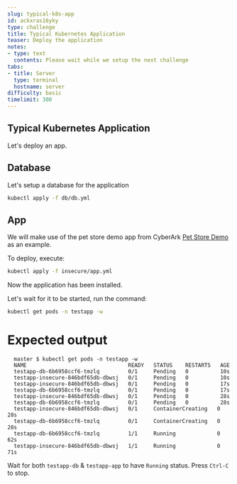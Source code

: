 ```yaml
---
slug: typical-k8s-app
id: ackxras16yky
type: challenge
title: Typical Kubernetes Application
teaser: Deploy the application
notes:
- type: text
  contents: Please wait while we setup the next challenge
tabs:
- title: Server
  type: terminal
  hostname: server
difficulty: basic
timelimit: 300
---
```

## Typical Kubernetes Application

  Let's deploy an app.

## Database

  Let's setup a database for the application

  ```bash
  kubectl apply -f db/db.yml
  ```

## App

  We will make use of the pet store demo app from CyberArk [Pet Store Demo](https://github.com/conjurdemos/pet-store-demo) as an example.

  To deploy, execute:

```bash
kubectl apply -f insecure/app.yml
```

  Now the application has been installed.

  Let's wait for it to be started, run the command:

```bash
kubectl get pods -n testapp -w
```

Expected output
===============

```text
  master $ kubectl get pods -n testapp -w
  NAME                                READY   STATUS    RESTARTS   AGE
  testapp-db-6b6958ccf6-tmzlq         0/1     Pending   0          10s
  testapp-insecure-846bdf65db-dbwsj   0/1     Pending   0          10s
  testapp-insecure-846bdf65db-dbwsj   0/1     Pending   0          17s
  testapp-db-6b6958ccf6-tmzlq         0/1     Pending   0          17s
  testapp-insecure-846bdf65db-dbwsj   0/1     Pending   0          28s
  testapp-db-6b6958ccf6-tmzlq         0/1     Pending   0          28s
  testapp-insecure-846bdf65db-dbwsj   0/1     ContainerCreating   0          28s
  testapp-db-6b6958ccf6-tmzlq         0/1     ContainerCreating   0          28s
  testapp-db-6b6958ccf6-tmzlq         1/1     Running             0          62s
  testapp-insecure-846bdf65db-dbwsj   1/1     Running             0          71s
```

Wait for both `testapp-db` & `testapp-app` to have `Running` status. Press `Ctrl-C` to stop.
